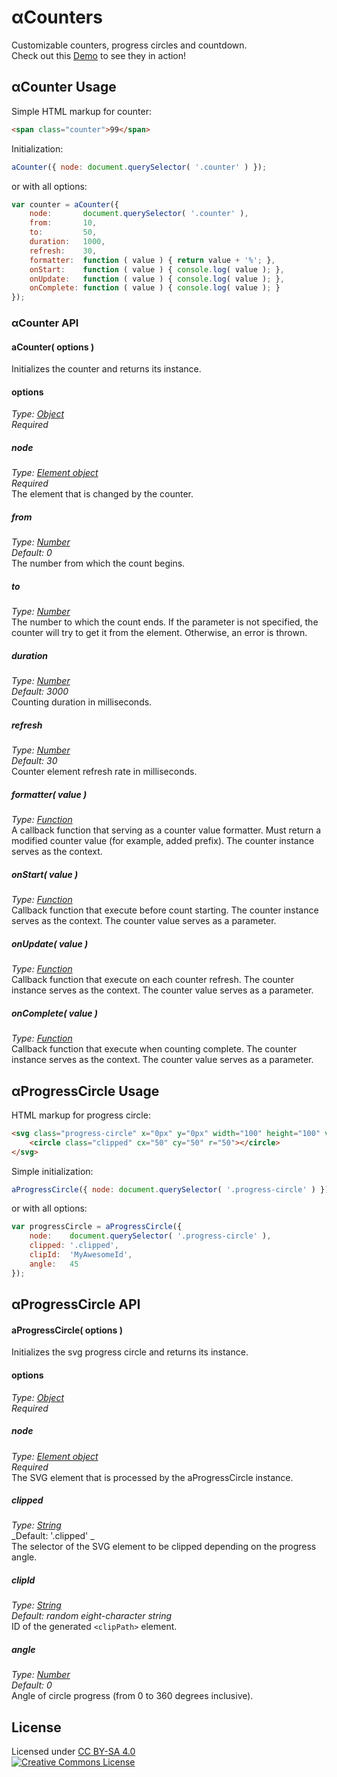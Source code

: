 # αCounters

Customizable counters, progress circles and countdown.  
Check out this [Demo](https://codepen.io/OXAYAZA/pen/JJryqW) to see they in action!


## αCounter Usage

Simple HTML markup for counter:
```html
<span class="counter">99</span>
```

Initialization:
```js
aCounter({ node: document.querySelector( '.counter' ) });
```

or with all options:
```js
var counter = aCounter({
    node:       document.querySelector( '.counter' ),
    from:       10,
    to:         50,
    duration:   1000,
    refresh:    30,
    formatter:  function ( value ) { return value + '%'; },
    onStart:    function ( value ) { console.log( value ); },
    onUpdate:   function ( value ) { console.log( value ); },
    onComplete: function ( value ) { console.log( value ); }
});
```

### αCounter API

#### aCounter( options )
Initializes the counter and returns its instance.

#### options
_Type: [Object](https://developer.mozilla.org/en-US/docs/Web/JavaScript/Reference/Global_Objects/Object)_  
_Required_

##### node
_Type: [Element object](https://developer.mozilla.org/en-US/docs/Web/API/Element)_  
_Required_  
The element that is changed by the counter.

##### from
_Type: [Number](https://developer.mozilla.org/en-US/docs/Web/JavaScript/Reference/Global_Objects/Number)_  
_Default: 0_  
The number from which the count begins.

##### to
_Type: [Number](https://developer.mozilla.org/en-US/docs/Web/JavaScript/Reference/Global_Objects/Number)_  
The number to which the count ends. If the parameter is not specified, the counter will try to get it from the element. Otherwise, an error is thrown.

##### duration
_Type: [Number](https://developer.mozilla.org/en-US/docs/Web/JavaScript/Reference/Global_Objects/Number)_  
_Default: 3000_  
Сounting duration in milliseconds.

##### refresh
_Type: [Number](https://developer.mozilla.org/en-US/docs/Web/JavaScript/Reference/Global_Objects/Number)_  
_Default: 30_  
Counter element refresh rate in milliseconds.

##### formatter( value )
_Type: [Function](https://developer.mozilla.org/en-US/docs/Web/JavaScript/Reference/Global_Objects/Function)_  
A callback function that serving as a counter value formatter. Must return a modified counter value (for example, added prefix). The counter instance serves as the context.

##### onStart( value )
_Type: [Function](https://developer.mozilla.org/en-US/docs/Web/JavaScript/Reference/Global_Objects/Function)_  
Callback function that execute before count starting. The counter instance serves as the context. The counter value serves as a parameter.

##### onUpdate( value )
_Type: [Function](https://developer.mozilla.org/en-US/docs/Web/JavaScript/Reference/Global_Objects/Function)_  
Callback function that execute on each counter refresh. The counter instance serves as the context. The counter value serves as a parameter.

##### onComplete( value )
_Type: [Function](https://developer.mozilla.org/en-US/docs/Web/JavaScript/Reference/Global_Objects/Function)_  
Callback function that execute when counting complete. The counter instance serves as the context. The counter value serves as a parameter.


## αProgressCircle Usage

HTML markup for progress circle:
```html
<svg class="progress-circle" x="0px" y="0px" width="100" height="100" viewbox="0 0 100 100">
    <circle class="clipped" cx="50" cy="50" r="50"></circle>
</svg>
```

Simple initialization:
```js
aProgressCircle({ node: document.querySelector( '.progress-circle' ) });
```

or with all options:
```js
var progressCircle = aProgressCircle({
    node:    document.querySelector( '.progress-circle' ),
    clipped: '.clipped',
    clipId:  'MyAwesomeId',
    angle:   45
});
```

## αProgressCircle API

#### aProgressCircle( options )
Initializes the svg progress circle and returns its instance.

#### options
_Type: [Object](https://developer.mozilla.org/en-US/docs/Web/JavaScript/Reference/Global_Objects/Object)_  
_Required_

##### node
_Type: [Element object](https://developer.mozilla.org/en-US/docs/Web/API/Element)_  
_Required_  
The SVG element that is processed by the aProgressCircle instance.

##### clipped
_Type: [String](https://developer.mozilla.org/en-US/docs/Web/JavaScript/Reference/Global_Objects/String)_  
_Default: '.clipped' _  
The selector of the SVG element to be clipped depending on the progress angle.

##### clipId
_Type: [String](https://developer.mozilla.org/en-US/docs/Web/JavaScript/Reference/Global_Objects/String)_  
_Default: random eight-character string_  
ID of the generated `<clipPath>` element.

##### angle
_Type: [Number](https://developer.mozilla.org/en-US/docs/Web/JavaScript/Reference/Global_Objects/Number)_  
_Default: 0_  
Angle of circle progress (from 0 to 360 degrees inclusive).


## License

Licensed under [CC BY-SA 4.0](https://creativecommons.org/licenses/by-sa/4.0/)  
[![Creative Commons License](https://i.creativecommons.org/l/by-sa/4.0/80x15.png)](https://creativecommons.org/licenses/by-sa/4.0/)
